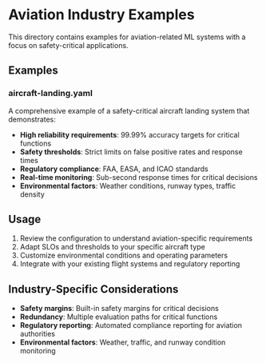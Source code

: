 # Aviation Industry Examples

This directory contains examples for aviation-related ML systems with a focus on safety-critical applications.

## Examples

### aircraft-landing.yaml
A comprehensive example of a safety-critical aircraft landing system that demonstrates:

- **High reliability requirements**: 99.99% accuracy targets for critical functions
- **Safety thresholds**: Strict limits on false positive rates and response times
- **Regulatory compliance**: FAA, EASA, and ICAO standards
- **Real-time monitoring**: Sub-second response times for critical decisions
- **Environmental factors**: Weather conditions, runway types, traffic density

## Usage

1. Review the configuration to understand aviation-specific requirements
2. Adapt SLOs and thresholds to your specific aircraft type
3. Customize environmental conditions and operating parameters
4. Integrate with your existing flight systems and regulatory reporting

## Industry-Specific Considerations

- **Safety margins**: Built-in safety margins for critical decisions
- **Redundancy**: Multiple evaluation paths for critical functions
- **Regulatory reporting**: Automated compliance reporting for aviation authorities
- **Environmental factors**: Weather, traffic, and runway condition monitoring
